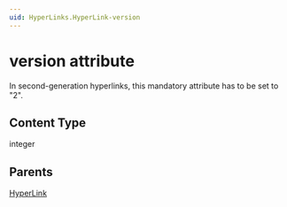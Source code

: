 ```yaml
---
uid: HyperLinks.HyperLink-version
---
```


# version attribute

In second-generation hyperlinks, this mandatory attribute has to be set to "2".

## Content Type

integer

## Parents

[HyperLink](xref:HyperLinks.HyperLink)

